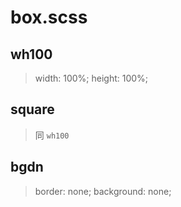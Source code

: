 # box.scss

## wh100
> width: 100%; height: 100%;

## square
> 同 `wh100`

## bgdn
> border: none; background: none;
